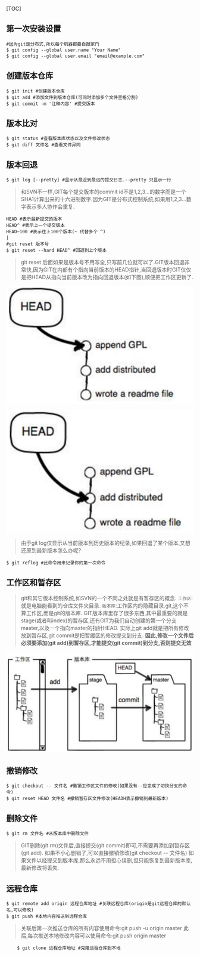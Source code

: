 [TOC]
## 第一次安装设置
```
#因为git是分布式,所以每个机器都要自报家门
$ git config --global user.name "Your Name"
$ git config --global user.email "email@example.com" 
```
## 创建版本仓库
```
$ git init #创建版本仓库  
$ git add #添加文件到版本仓库(可同时添加多个文件空格分割)
$ git commit -m '注释内容' #提交版本  
```
## 版本比对
```
$ git status #查看版本库状态以及文件修改状态
$ git diff 文件名 #查看文件异同
```
## 版本回退
```
$ git log [--pretty] #显示从最近到最远的提交日志.--pretty 只显示一行
```
> 和SVN不一样,GIT每个提交版本的commit id不是1,2,3...的数字而是一个SHA1计算出来的十六进制数字.因为GIT是分布式控制系统,如果用1,2,3...数字表示多人协作会重复.

```
HEAD #表示最新提交的版本
HEAD^ #表示上一个提交版本
HEAD~100 #表示往上100个版本(~ 代替多个 ^)
|
#git reset 版本号
$ git reset --hard HEAD^ #回退到上个版本
```

> git reset 后面如果是版本号不用写全,只写前几位就可以了.GIT版本回退非常快,因为GIT在内部有个指向当前版本的HEAD指针,当回退版本时GIT仅仅是把HEAD从指向当前版本改为指向回退版本(如下图),顺便把工作区更新了.

![当前版本](img/QQ20171117-112922@2x.png)

![版本回退](img/QQ20171117-112940@2x.png)

> 由于git log仅显示从当前版本到历史版本的纪录,如果回退了某个版本,又想还原到最新版本怎么办呢?

```
$ git reflog #此命令用来记录你的第一次命令
```
## 工作区和暂存区
> git和其它版本控制系统,如SVN的一个不同之处就是有暂存区的概念.
`工作区`:就是电脑能看到的仓库文件夹目录.
`版本库`:工作区内的隐藏目录.git,这个不算工作区,而是git的版本库.
GIT版本库里存了很多东西,其中最重要的就是stage(或者叫index)的暂存区,还有GIT为我们自动创建的第一个分支master,以及一个指向master的指针HEAD.
实际上git add就是把所有修改放到暂存区,git commit是把暂缓区的修改提交到分支.
**因此,修改一个文件后必须要添加(git add)到暂存区,才能提交(git commit)到分支,否则提交无效**

![版本库](img/QQ20171117-115013@2x.png)
## 撤销修改
```
$ git checkout -- 文件名 #撤销工作区文件的修改(如果没有--应变成了切换分支的命令)
$ git reset HEAD 文件名 #撤销暂存区文件修改(HEADH表示撤销到最新版本)
```
## 删除文件
```
$ git rm 文件名 #从版本库中删除文件
```
> GIT删除(git rm)文件后,直接提交(git commit)即可,不需要再添加到暂存区(git add).
> 如果不小心删错了,可以直接撤销修改(git checkout -- 文件名)
> 如果文件以经提交到版本库,那么永远不用担心误删,但只能恢复到最新版本库,最新修改将丢失.

## 远程仓库
```
$ git remote add origin 远程仓库地址 #关联远程仓库(origin是git远程仓库的默认名,可以修改)
$ git push #本地内容推送到远程仓库
```
> 关联后第一次推送仓库的所有内容使用命令:git push -u origin master
> 此后,每次推送本地修改内容可以使用命令:git push origin master

```
	$ git clone 远程仓库地址 #克隆远程仓库到本地
```
